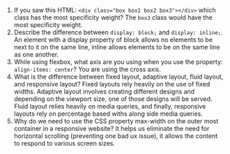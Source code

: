 <!-- Answers to the Self Study Questions go here -->

1. If you saw this HTML: `<div class="box box1 box2 box3"></div>` which class has the most specificity weight?
  The `box3` class would have the most specificity weight.
2. Describe the difference between `display: block;` and `display: inline;`.
  An element with a display property of block allows no elements to be next to it on the same line, inline allows elements to be on the same line as one another.
3. While using flexbox, what axis are you using when you use the property: `align-items: center`?
  You are using the cross axis.
4. What is the difference between fixed layout, adaptive layout, fluid layout, and responsive layout?
    Fixed layouts rely heavily on the use of fixed widths. Adaptive layout involves creating different designs and depending on the viewport size, one of those designs will be served. Fluid layout relies heavily on media queries, and finally, responsive layouts rely on percentage based withs along side media queries.
5. Why do we need to use the CSS property max-width on the outer most container in a responsive website?
  It helps us eliminate the need for horizontal scrolling (preventing one bad ux issue), it allows the content to respond to various screen sizes. 
